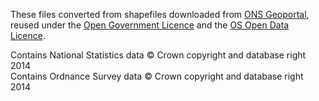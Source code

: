 These files converted from shapefiles downloaded from [ONS Geoportal](https://geoportal.statistics.gov.uk/Docs/Boundaries/Westminster_parliamentary_constituencies_\(GB\)_2013_Boundaries_\(Full_Extent\).zip), reused under the [Open Government Licence](http://www.nationalarchives.gov.uk/doc/open-government-licence/version/2/) and the [OS Open Data Licence](http://www.ordnancesurvey.co.uk/docs/licences/os-opendata-licence.pdf).

Contains National Statistics data © Crown copyright and database right 2014<br>
Contains Ordnance Survey data © Crown copyright and database right 2014
